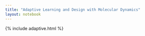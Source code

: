 ```yaml
---
title: "Adaptive Learning and Design with Molecular Dynamics"
layout: notebook
---
```


{% include adaptive.html %}
